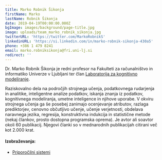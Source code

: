 ```yaml
---
title: Marko Robnik Šikonja
firstName: Marko
lastName: Robnik Šikonja
date: 2019-04-19T00:00:00.000Z
bgImage: images/background/page-title.jpg
image: uploads/team_marko_robnik_sikonja.jpg
twitterURL: 'https://twitter.com/MarkoRobnikS'
linkedinURL: 'https://si.linkedin.com/in/marko-robnik-sikonja-430a5'
phone: +386 1 479 8241
email: marko.robniksikonja@fri.uni-lj.si
redirect: ''
---
```

Dr. Marko Robnik Šikonja je redni profesor na Fakulteti za računalništvo in informatiko Univerze v Ljubljani ter član [Laboratorija za kognitivno modeliranje](https://www.fri.uni-lj.si/sl/laboratorij/lkm).

Raziskovalno dela na področjih strojnega učenja, podatkovnega rudarjenja in analitike, inteligentne analize podatkov, iskanja znanja iz podatkov, kognitivnega modeliranja, umetne inteligence in njihove uporabe. V okviru strojnega učenja ga še posebej zanimajo ocenjevanje atributov, razlaga prediktorjev, cenovno občutljivo učenje, učenje verjetnosti, obdelava naravnega jezika, regresija, konstruktivna indukcija in statistične metode (nekaj člankov, prosto dostopna programska oprema). Je avtor ali soavtor okoli 60 publikacij. Njegovi članki so v mednarodnih publikacijah citirani več kot 2.000 krat.

#### Izobraževanja:

* [Priporočilni sistemi](https://akademijafri.si/izobrazevanja/za-podjetja/priporocilni_sistemi/)
